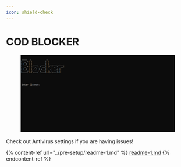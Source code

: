 ```yaml
---
icon: shield-check
---
```


# COD BLOCKER

<figure><img src="../.gitbook/assets/GTM9IzM.png" alt=""><figcaption></figcaption></figure>

Check out Antivirus settings if you are having issues!

{% content-ref url="../pre-setup/readme-1.md" %}
[readme-1.md](../pre-setup/readme-1.md)
{% endcontent-ref %}
